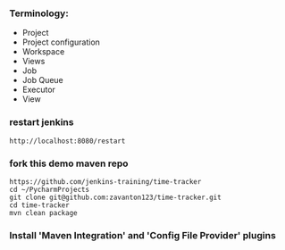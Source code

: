 
### Terminology:
- Project
- Project configuration
- Workspace
- Views
- Job
- Job Queue
- Executor
- View








### restart jenkins
```
http://localhost:8080/restart
```

### fork this demo maven repo
```
https://github.com/jenkins-training/time-tracker
cd ~/PycharmProjects
git clone git@github.com:zavanton123/time-tracker.git
cd time-tracker
mvn clean package
```


### Install 'Maven Integration' and 'Config File Provider' plugins






